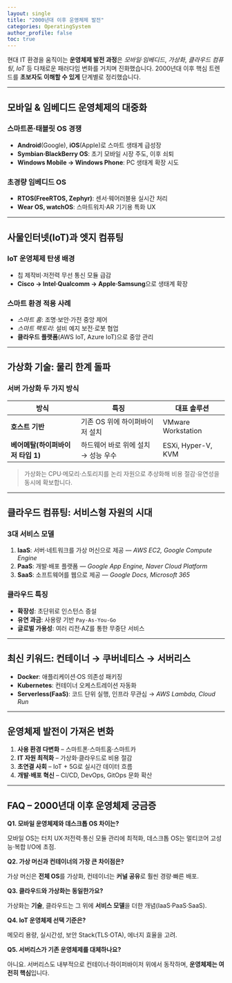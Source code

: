 ```yaml
---
layout: single
title: "2000년대 이후 운영체제 발전"
categories: OperatingSystem
author_profile: false
toc: true
---
```


현대 IT 환경을 움직이는 **운영체제 발전 과정**은 *모바일·임베디드*, *가상화*, *클라우드 컴퓨팅*, *IoT* 등 다채로운 패러다임 변화를 거치며 진화했습니다. 2000년대 이후 핵심 트렌드를 **초보자도 이해할 수 있게** 단계별로 정리했습니다.

------

## 모바일 & 임베디드 운영체제의 대중화

### 스마트폰·태블릿 OS 경쟁

- **Android**(Google), **iOS**(Apple)로 스마트 생태계 급성장
- **Symbian·BlackBerry OS**: 초기 모바일 시장 주도, 이후 쇠퇴
- **Windows Mobile → Windows Phone**: PC 생태계 확장 시도

### 초경량 임베디드 OS

- **RTOS(FreeRTOS, Zephyr)**: 센서·웨어러블용 실시간 처리
- **Wear OS, watchOS**: 스마트워치·AR 기기용 특화 UX

------

## 사물인터넷(IoT)과 엣지 컴퓨팅

### IoT 운영체제 탄생 배경

- 칩 제작비·저전력 무선 통신 모듈 급감
- **Cisco → Intel·Qualcomm → Apple·Samsung**으로 생태계 확장

### 스마트 환경 적용 사례

- *스마트 홈*: 조명·보안·가전 중앙 제어
- *스마트 팩토리*: 설비 예지 보전·로봇 협업
- **클라우드 플랫폼**(AWS IoT, Azure IoT)으로 중앙 관리

------

## 가상화 기술: 물리 한계 돌파

### 서버 가상화 두 가지 방식

| 방식                              | 특징                                | 대표 솔루션        |
| --------------------------------- | ----------------------------------- | ------------------ |
| **호스트 기반**                   | 기존 OS 위에 하이퍼바이저 설치      | VMware Workstation |
| **베어메탈(하이퍼바이저 타입 1)** | 하드웨어 바로 위에 설치 → 성능 우수 | ESXi, Hyper-V, KVM |

> 가상화는 CPU·메모리·스토리지를 논리 자원으로 추상화해 비용 절감·유연성을 동시에 확보합니다.

------

## 클라우드 컴퓨팅: 서비스형 자원의 시대

### 3대 서비스 모델

1. **IaaS**: 서버·네트워크를 가상 머신으로 제공 — *AWS EC2, Google Compute Engine*
2. **PaaS**: 개발·배포 플랫폼 — *Google App Engine, Naver Cloud Platform*
3. **SaaS**: 소프트웨어를 웹으로 제공 — *Google Docs, Microsoft 365*

### 클라우드 특징

- **확장성**: 초단위로 인스턴스 증설
- **유연 과금**: 사용량 기반 `Pay-As-You-Go`
- **글로벌 가용성**: 여러 리전·AZ를 통한 무중단 서비스

------

## 최신 키워드: 컨테이너 → 쿠버네티스 → 서버리스

- **Docker**: 애플리케이션·OS 의존성 패키징
- **Kubernetes**: 컨테이너 오케스트레이션 자동화
- **Serverless(FaaS)**: 코드 단위 실행, 인프라 무관심 → *AWS Lambda, Cloud Run*

------

## 운영체제 발전이 가져온 변화

1. **사용 환경 다변화** – 스마트폰·스마트홈·스마트카
2. **IT 자원 최적화** – 가상화·클라우드로 비용 절감
3. **초연결 사회** – IoT + 5G로 실시간 데이터 흐름
4. **개발·배포 혁신** – CI/CD, DevOps, GitOps 문화 확산

------

## FAQ – 2000년대 이후 운영체제 궁금증

**Q1. 모바일 운영체제와 데스크톱 OS 차이는?**

모바일 OS는 터치 UX·저전력·통신 모듈 관리에 최적화, 데스크톱 OS는 멀티코어 고성능·복합 I/O에 초점.

**Q2. 가상 머신과 컨테이너의 가장 큰 차이점은?**

가상 머신은 **전체 OS**를 가상화, 컨테이너는 **커널 공유**로 훨씬 경량·빠른 배포.

**Q3. 클라우드와 가상화는 동일한가요?**

가상화는 **기술**, 클라우드는 그 위에 **서비스 모델**을 더한 개념(IaaS·PaaS·SaaS).

**Q4. IoT 운영체제 선택 기준은?**

메모리 용량, 실시간성, 보안 Stack(TLS·OTA), 에너지 효율을 고려.

**Q5. 서버리스가 기존 운영체제를 대체하나요?**

아니요. 서버리스도 내부적으로 컨테이너·하이퍼바이저 위에서 동작하며, **운영체제는 여전히 핵심**입니다.

